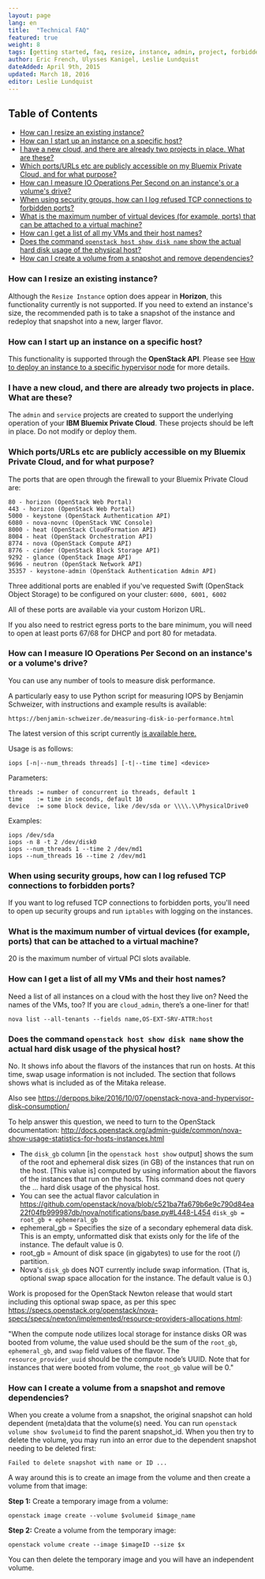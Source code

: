 ```yaml
---
layout: page
lang: en
title:  "Technical FAQ"
featured: true
weight: 8
tags: [getting started, faq, resize, instance, admin, project, forbidden ports, ports, security groups]
author: Eric French, Ulysses Kanigel, Leslie Lundquist
dateAdded: April 9th, 2015
updated: March 18, 2016
editor: Leslie Lundquist
---
```


## Table of Contents

 * [How can I resize an existing instance?](#how-can-i-resize-an-existing-instance)
 * [How can I start up an instance on a specific host?](#how-can-i-start-up-an-instance-on-a-specific-host)
 * [I have a new cloud, and there are already two projects in place. What are these?](#i-have-a-new-cloud-and-there-are-already-two-projects-in-place-what-are-these)
 * [Which ports/URLs etc are publicly accessible on my Bluemix Private Cloud, and for what purpose?](#which-ports-urls-etc-are-publicly-accessible-on-my-bluemix-private-cloud-and-for-what-purpose)
 * [How can I measure IO Operations Per Second on an instance's or a volume's drive?](#how-can-i-measure-io-operations-per-second-on-an-instances-or-a-volumes-drive)
 * [When using security groups, how can I log refused TCP connections to forbidden ports?](#when-using-security-groups-how-can-i-log-refused-tcp-connections-to-forbidden-ports)
 * [What is the maximum number of virtual devices (for example, ports) that can be attached to a virtual machine?](#what-is-the-maximum-number-of-virtual-devices-for-example-ports-that-can-be-attached-to-a-virtual-machine)
 * [How can I get a list of all my VMs and their host names?](#how-can-i-get-a-list-of-all-my-vms-and-their-host-names)
 * [Does the command `openstack host show disk name` show the actual hard disk usage of the physical host?](#does-the-command-openstack-host-show-disk-name-show-the-actual-hard-disk-usage-of-the-physical-host)
 * [How can I create a volume from a snapshot and remove dependencies?](#how-can-i-create-a-volume-from-a-snapshot-and-remove-dependencies)
 
### How can I resize an existing instance?

Although the `Resize Instance` option does appear in **Horizon**, this functionality currently is not supported. If you need to extend an instance's size, the recommended path is to take a snapshot of the instance and redeploy that snapshot into a new, larger flavor.


### How can I start up an instance on a specific host?
This functionality is supported through the **OpenStack API**.  Please see [How to deploy an instance to a specific hypervisor node](http://ibm-blue-box-help.github.io/help-documentation/nova/deploy-to-specific-hypervisor/) for more details.


### I have a new cloud, and there are already two projects in place. What are these?

The `admin` and `service` projects are created to support the underlying operation of your **IBM Bluemix Private Cloud**. These projects should be left in place. Do not modify or deploy them.


### Which ports/URLs etc are publicly accessible on my Bluemix Private Cloud, and for what purpose?

The ports that are open through the firewall to your Bluemix Private Cloud are:

```
80 - horizon (OpenStack Web Portal)
443 - horizon (OpenStack Web Portal)
5000 - keystone (OpenStack Authentication API)
6080 - nova-novnc (OpenStack VNC Console)
8000 - heat (OpenStack CloudFormation API)
8004 - heat (OpenStack Orchestration API)
8774 - nova (OpenStack Compute API)
8776 - cinder (OpenStack Block Storage API)
9292 - glance (OpenStack Image API)
9696 - neutron (OpenStack Network API)
35357 - keystone-admin (OpenStack Authentication Admin API)
```

Three additional ports are enabled if you've requested Swift (OpenStack Object Storage) to be configured on your cluster: `6000, 6001, 6002`

All of these ports are available via your custom Horizon URL.

If you also need to restrict egress ports to the bare minimum, you will need to open at least ports 67/68 for DHCP and port 80 for metadata.

### How can I measure IO Operations Per Second on an instance's or a volume's drive?


You can use any number of tools to measure disk performance.

A particularly easy to use Python script for measuring IOPS by Benjamin Schweizer, with instructions and example results is available:

`https://benjamin-schweizer.de/measuring-disk-io-performance.html`

The latest version of this script currently [is available here.](https://benjamin-schweizer.de/files/iops/iops-2011-02-11)

Usage is as follows: 

    iops [-n|--num_threads threads] [-t|--time time] <device> 

Parameters:

    threads := number of concurrent io threads, default 1
    time    := time in seconds, default 10
    device  := some block device, like /dev/sda or \\\\.\\PhysicalDrive0

Examples:

    iops /dev/sda
    iops -n 8 -t 2 /dev/disk0
    iops --num_threads 1 --time 2 /dev/md1
    iops --num_threads 16 --time 2 /dev/md1

### When using security groups, how can I log refused TCP connections to forbidden ports?

If you want to log refused TCP connections to forbidden ports, you'll need to open up security groups and run `iptables` with logging on the instances.

### What is the maximum number of virtual devices (for example, ports) that can be attached to a virtual machine?

20 is the maximum number of virtual PCI slots available. 

### How can I get a list of all my VMs and their host names?

Need a list of all instances on a cloud with the host they live on? Need the names of the VMs, too? 
If you are `cloud_admin`, there’s a one-liner for that!

```
nova list --all-tenants --fields name,OS-EXT-SRV-ATTR:host

```
### Does the command `openstack host show disk name` show the actual hard disk usage of the physical host?

No. It shows info about the flavors of the instances that run on hosts. At this time, swap usage information is not included. The section that follows shows what is included as of the Mitaka release.

Also see https://derpops.bike/2016/10/07/openstack-nova-and-hypervisor-disk-consumption/

To help answer this question, we need to turn to the OpenStack documentation: http://docs.openstack.org/admin-guide/common/nova-show-usage-statistics-for-hosts-instances.html

 * The `disk_gb` column [in the `openstack host show` output] shows the sum of the root and ephemeral disk sizes (in GB) of the instances that run on the host. [This value is] computed by using information about the flavors of the instances that run on the hosts. This command does not query the ... hard disk usage of the physical host.
 * You can see the actual flavor calculation in https://github.com/openstack/nova/blob/c521ba7fa679b6e9c790d84ea22f04fb999987db/nova/notifications/base.py#L448-L454 `disk_gb = root_gb + ephemeral_gb`
 * ephemeral_gb = Specifies the size of a secondary ephemeral data disk. This is an empty, unformatted disk that exists only for the life of the instance. The default value is 0. 
 * root_gb = Amount of disk space (in gigabytes) to use for the root (/) partition.
 * Nova's `disk_gb` does NOT currently include swap information. (That is, optional swap space allocation for the instance. The default value is 0.)

Work is proposed for the OpenStack Newton release that would start including this optional swap space, as per this spec  https://specs.openstack.org/openstack/nova-specs/specs/newton/implemented/resource-providers-allocations.html: 

"When the compute node utilizes local storage for instance disks OR was booted from volume, the value used should be the sum of the `root_gb`, `ephemeral_gb`, and `swap` field values of the flavor. The `resource_provider_uuid` should be the compute node’s UUID. Note that for instances that were booted from volume, the `root_gb` value will be 0." 

### How can I create a volume from a snapshot and remove dependencies?

When you create a volume from a snapshot, the original snapshot can hold dependent (meta)data that the volume(s) need.  You can run `openstack volume show $volumeid` to find the parent snapshot_id.  When you then try to delete the volume, you may run into an error due to the dependent snapshot needing to be deleted first:

`Failed to delete snapshot with name or ID ...`

A way around this is to create an image from the volume and then create a volume from that image:

**Step 1:** Create a temporary image from a volume:

```
openstack image create --volume $volumeid $image_name
```

**Step 2:** Create a volume from the temporary image:

```
openstack volume create --image $imageID --size $x
```

You can then delete the temporary image and you will have an independent volume.
